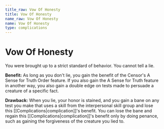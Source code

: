```yaml
---
title_raw: Vow Of Honesty
title: Vow Of Honesty
name_raw: Vow Of Honesty
name: Vow Of Honesty
type: complications
---
```


# Vow Of Honesty

You were brought up to a strict standard of behavior. You cannot tell a lie.

**Benefit:** As long as you don't lie, you gain the benefit of the Censor's A Sense for Truth Order feature. If you also gain the A Sense for Truth feature in another way, you also gain a double edge on tests made to persuade a creature of a specific fact.

**Drawback:** When you lie, your honor is stained, and you gain a bane on any test you make that uses a skill from the interpersonal skill group and lose this [[Complications|complication]]'s benefit. You can lose the bane and regain this [[Complications|complication]]'s benefit only by doing penance, such as gaining the forgiveness of the creature you lied to.
